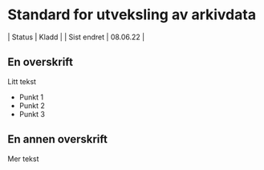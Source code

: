 # Standard for utveksling av arkivdata

| Status | Kladd |
| Sist endret | 08.06.22 |

## En overskrift
Litt tekst

- Punkt 1
- Punkt 2
- Punkt 3

## En annen overskrift
Mer tekst
